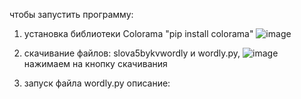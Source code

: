 чтобы запустить программу:
1) установка библиотеки Colorama "pip install colorama" ![image](https://github.com/user-attachments/assets/2fa6975a-29e3-49be-9ee0-83f64a4b6ab1)

2) скачивание файлов: slova5bykvwordly и wordly.py, 
   ![image](https://github.com/user-attachments/assets/83ea15ca-3389-439f-865f-f31c6091ff93)
   нажимаем на кнопку скачивания

4) запуск файла wordly.py
описание:
